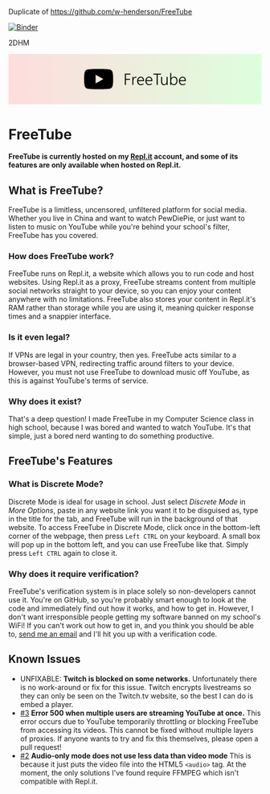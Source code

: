 Duplicate of https://github.com/w-henderson/FreeTube

[![Binder](https://mybinder.org/badge_logo.svg)](https://mybinder.org/v2/gh/op07n/FreeTube/master?urlpath=/proxy/5030/)

2DHM

![FreeTube Banner](images/banner.png)

# FreeTube
**FreeTube is currently hosted on my [Repl.it](https://freetube.cooltomato.repl.co/) account, and some of its features are only available when hosted on Repl.it.**
## What is FreeTube?
FreeTube is a limitless, uncensored, unfiltered platform for social media. Whether you live in China and want to watch PewDiePie, or just want to listen to music on YouTube while you're behind your school's filter, FreeTube has you covered.
### How does FreeTube work?
FreeTube runs on Repl.it, a website which allows you to run code and host websites. Using Repl.it as a proxy, FreeTube streams content from multiple social networks straight to your device, so you can enjoy your content anywhere with no limitations. FreeTube also stores your content in Repl.it's RAM rather than storage while you are using it, meaning quicker response times and a snappier interface.
### Is it even legal?
If VPNs are legal in your country, then yes. FreeTube acts similar to a browser-based VPN, redirecting traffic around filters to your device. However, you must not use FreeTube to download music off YouTube, as this is against YouTube's terms of service.
### Why does it exist?
That's a deep question! I made FreeTube in my Computer Science class in high school, because I was bored and wanted to watch YouTube. It's that simple, just a bored nerd wanting to do something productive.
## FreeTube's Features
### What is Discrete Mode?
Discrete Mode is ideal for usage in school. Just select *Discrete Mode* in *More Options*, paste in any website link you want it to be disguised as, type in the title for the tab, and FreeTube will run in the background of that website. To access FreeTube in Discrete Mode, click once in the bottom-left corner of the webpage, then press `Left CTRL` on your keyboard. A small box will pop up in the bottom left, and you can use FreeTube like that. Simply press `Left CTRL` again to close it.
### Why does it require verification?
FreeTube's verification system is in place solely so non-developers cannot use it. You're on GitHub, so you're probably smart enough to look at the code and immediately find out how it works, and how to get in. However, I don't want irresponsible people getting my software banned on my school's WiFi! If you can't work out how to get in, and you think you should be able to, [send me an email](mailto:william-henderson@outlook.com) and I'll hit you up with a verification code.
## Known Issues
- UNFIXABLE: **Twitch is blocked on some networks.**
  Unfortunately there is no work-around or fix for this issue. Twitch encrypts livestreams so they can only be seen on the Twitch.tv website, so the best I can do is embed a player.
- [#3](https://github.com/w-henderson/FreeTube/issues/3) **Error 500 when multiple users are streaming YouTube at once.**
  This error occurs due to YouTube temporarily throttling or blocking FreeTube from accessing its videos. This cannot be fixed without multiple layers of proxies. If anyone wants to try and fix this themselves, please open a pull request!
- [#2](https://github.com/w-henderson/FreeTube/issues/2) **Audio-only mode does not use less data than video mode**
  This is because it just puts the video file into the HTML5 `<audio>` tag. At the moment, the only solutions I've found require FFMPEG which isn't compatible with Repl.it.

